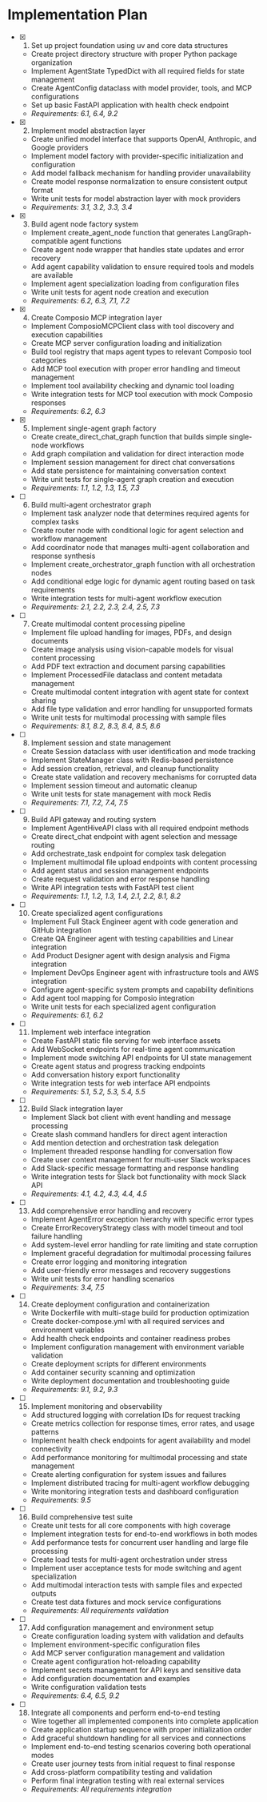 # Implementation Plan

- [x] 1. Set up project foundation using uv and core data structures
  - Create project directory structure with proper Python package organization
  - Implement AgentState TypedDict with all required fields for state management
  - Create AgentConfig dataclass with model provider, tools, and MCP configurations
  - Set up basic FastAPI application with health check endpoint
  - _Requirements: 6.1, 6.4, 9.2_

- [x] 2. Implement model abstraction layer
  - Create unified model interface that supports OpenAI, Anthropic, and Google providers
  - Implement model factory with provider-specific initialization and configuration
  - Add model fallback mechanism for handling provider unavailability
  - Create model response normalization to ensure consistent output format
  - Write unit tests for model abstraction layer with mock providers
  - _Requirements: 3.1, 3.2, 3.3, 3.4_

- [x] 3. Build agent node factory system
  - Implement create_agent_node function that generates LangGraph-compatible agent functions
  - Create agent node wrapper that handles state updates and error recovery
  - Add agent capability validation to ensure required tools and models are available
  - Implement agent specialization loading from configuration files
  - Write unit tests for agent node creation and execution
  - _Requirements: 6.2, 6.3, 7.1, 7.2_

- [x] 4. Create Composio MCP integration layer
  - Implement ComposioMCPClient class with tool discovery and execution capabilities
  - Create MCP server configuration loading and initialization
  - Build tool registry that maps agent types to relevant Composio tool categories
  - Add MCP tool execution with proper error handling and timeout management
  - Implement tool availability checking and dynamic tool loading
  - Write integration tests for MCP tool execution with mock Composio responses
  - _Requirements: 6.2, 6.3_

- [x] 5. Implement single-agent graph factory
  - Create create_direct_chat_graph function that builds simple single-node workflows
  - Add graph compilation and validation for direct interaction mode
  - Implement session management for direct chat conversations
  - Add state persistence for maintaining conversation context
  - Write unit tests for single-agent graph creation and execution
  - _Requirements: 1.1, 1.2, 1.3, 1.5, 7.3_

- [ ] 6. Build multi-agent orchestrator graph
  - Implement task analyzer node that determines required agents for complex tasks
  - Create router node with conditional logic for agent selection and workflow management
  - Add coordinator node that manages multi-agent collaboration and response synthesis
  - Implement create_orchestrator_graph function with all orchestration nodes
  - Add conditional edge logic for dynamic agent routing based on task requirements
  - Write integration tests for multi-agent workflow execution
  - _Requirements: 2.1, 2.2, 2.3, 2.4, 2.5, 7.3_

- [ ] 7. Create multimodal content processing pipeline
  - Implement file upload handling for images, PDFs, and design documents
  - Create image analysis using vision-capable models for visual content processing
  - Add PDF text extraction and document parsing capabilities
  - Implement ProcessedFile dataclass and content metadata management
  - Create multimodal content integration with agent state for context sharing
  - Add file type validation and error handling for unsupported formats
  - Write unit tests for multimodal processing with sample files
  - _Requirements: 8.1, 8.2, 8.3, 8.4, 8.5, 8.6_

- [ ] 8. Implement session and state management
  - Create Session dataclass with user identification and mode tracking
  - Implement StateManager class with Redis-based persistence
  - Add session creation, retrieval, and cleanup functionality
  - Create state validation and recovery mechanisms for corrupted data
  - Implement session timeout and automatic cleanup
  - Write unit tests for state management with mock Redis
  - _Requirements: 7.1, 7.2, 7.4, 7.5_

- [ ] 9. Build API gateway and routing system
  - Implement AgentHiveAPI class with all required endpoint methods
  - Create direct_chat endpoint with agent selection and message routing
  - Add orchestrate_task endpoint for complex task delegation
  - Implement multimodal file upload endpoints with content processing
  - Add agent status and session management endpoints
  - Create request validation and error response handling
  - Write API integration tests with FastAPI test client
  - _Requirements: 1.1, 1.2, 1.3, 1.4, 2.1, 2.2, 8.1, 8.2_

- [ ] 10. Create specialized agent configurations
  - Implement Full Stack Engineer agent with code generation and GitHub integration
  - Create QA Engineer agent with testing capabilities and Linear integration
  - Add Product Designer agent with design analysis and Figma integration
  - Implement DevOps Engineer agent with infrastructure tools and AWS integration
  - Configure agent-specific system prompts and capability definitions
  - Add agent tool mapping for Composio integration
  - Write unit tests for each specialized agent configuration
  - _Requirements: 6.1, 6.2_

- [ ] 11. Implement web interface integration
  - Create FastAPI static file serving for web interface assets
  - Add WebSocket endpoints for real-time agent communication
  - Implement mode switching API endpoints for UI state management
  - Create agent status and progress tracking endpoints
  - Add conversation history export functionality
  - Write integration tests for web interface API endpoints
  - _Requirements: 5.1, 5.2, 5.3, 5.4, 5.5_

- [ ] 12. Build Slack integration layer
  - Implement Slack bot client with event handling and message processing
  - Create slash command handlers for direct agent interaction
  - Add mention detection and orchestration task delegation
  - Implement threaded response handling for conversation flow
  - Create user context management for multi-user Slack workspaces
  - Add Slack-specific message formatting and response handling
  - Write integration tests for Slack bot functionality with mock Slack API
  - _Requirements: 4.1, 4.2, 4.3, 4.4, 4.5_

- [ ] 13. Add comprehensive error handling and recovery
  - Implement AgentError exception hierarchy with specific error types
  - Create ErrorRecoveryStrategy class with model timeout and tool failure handling
  - Add system-level error handling for rate limiting and state corruption
  - Implement graceful degradation for multimodal processing failures
  - Create error logging and monitoring integration
  - Add user-friendly error messages and recovery suggestions
  - Write unit tests for error handling scenarios
  - _Requirements: 3.4, 7.5_

- [ ] 14. Create deployment configuration and containerization
  - Write Dockerfile with multi-stage build for production optimization
  - Create docker-compose.yml with all required services and environment variables
  - Add health check endpoints and container readiness probes
  - Implement configuration management with environment variable validation
  - Create deployment scripts for different environments
  - Add container security scanning and optimization
  - Write deployment documentation and troubleshooting guide
  - _Requirements: 9.1, 9.2, 9.3_

- [ ] 15. Implement monitoring and observability
  - Add structured logging with correlation IDs for request tracking
  - Create metrics collection for response times, error rates, and usage patterns
  - Implement health check endpoints for agent availability and model connectivity
  - Add performance monitoring for multimodal processing and state management
  - Create alerting configuration for system issues and failures
  - Implement distributed tracing for multi-agent workflow debugging
  - Write monitoring integration tests and dashboard configuration
  - _Requirements: 9.5_

- [ ] 16. Build comprehensive test suite
  - Create unit tests for all core components with high coverage
  - Implement integration tests for end-to-end workflows in both modes
  - Add performance tests for concurrent user handling and large file processing
  - Create load tests for multi-agent orchestration under stress
  - Implement user acceptance tests for mode switching and agent specialization
  - Add multimodal interaction tests with sample files and expected outputs
  - Create test data fixtures and mock service configurations
  - _Requirements: All requirements validation_

- [ ] 17. Add configuration management and environment setup
  - Create configuration loading system with validation and defaults
  - Implement environment-specific configuration files
  - Add MCP server configuration management and validation
  - Create agent configuration hot-reloading capability
  - Implement secrets management for API keys and sensitive data
  - Add configuration documentation and examples
  - Write configuration validation tests
  - _Requirements: 6.4, 6.5, 9.2_

- [ ] 18. Integrate all components and perform end-to-end testing
  - Wire together all implemented components into complete application
  - Create application startup sequence with proper initialization order
  - Add graceful shutdown handling for all services and connections
  - Implement end-to-end testing scenarios covering both operational modes
  - Create user journey tests from initial request to final response
  - Add cross-platform compatibility testing and validation
  - Perform final integration testing with real external services
  - _Requirements: All requirements integration_